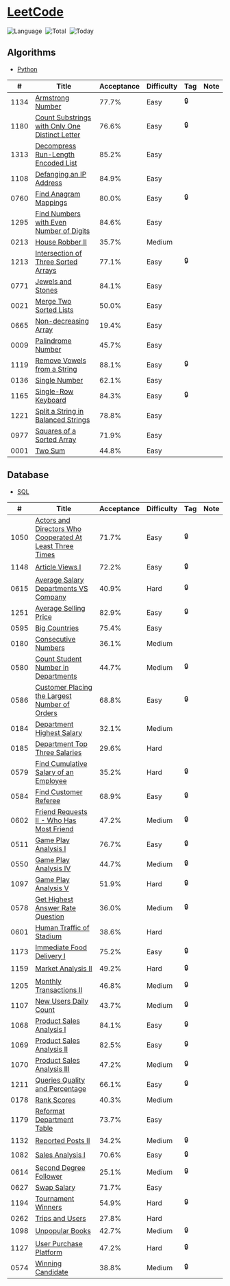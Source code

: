 # [LeetCode](https://leetcode.com/problemset/)

![Language](https://img.shields.io/badge/Language-Python3.7%20%2F%20Redshift-orange.svg)&nbsp;
![Total](https://visitor-count-badge.herokuapp.com/total.svg?repo_id=ydong188/LeetCode)&nbsp;
![Today](https://visitor-count-badge.herokuapp.com/today.svg?repo_id=ydong188/LeetCode)&nbsp;

## Algorithms


* [Python](https://github.com/ydong188/LeetCode/tree/master/Algorithms)



|  #  | Title          |Acceptance| Difficulty    | Tag          | Note| 
|-----|----------------|----------| ------------- |--------------|-----|
1134	|	[Armstrong Number](./Algorithms/1134.%20Armstrong%20Number.py)	|	77.7%	|	Easy	| 🔒 |		|||
1180	|	[Count Substrings with Only One Distinct Letter](./Algorithms/1180.%20Count%20Substrings%20with%20Only%20One%20Distinct%20Letter.py)	|	76.6%	|	Easy	| 🔒 |		|||
1313	|	[Decompress Run-Length Encoded List](./Algorithms/1313.%20Decompress%20Run-Length%20Encoded%20List.py)	|	85.2%	|	Easy	|		|		|||
1108	|	[Defanging an IP Address](./Algorithms/1108.%20Defanging%20an%20IP%20Address.py)	|	84.9%	|	Easy	|		|		|||
0760	|	[Find Anagram Mappings](./Algorithms/760.%20Find%20Anagram%20Mappings.py)	|	80.0%	|	Easy	| 🔒 |		|||
1295	|	[Find Numbers with Even Number of Digits](./Algorithms/1295.%20Find%20Numbers%20with%20Even%20Number%20of%20Digits.py)	|	84.6%	|	Easy	|		|		|||
0213	|	[House Robber II](./Algorithms/213.%20House%20Robber%20II.py)	|	35.7%	|	Medium	|		|		|||
1213	|	[Intersection of Three Sorted Arrays](./Algorithms/1213.%20Intersection%20of%20Three%20Sorted%20Arrays.py)	|	77.1%	|	Easy	| 🔒 |		|||
0771	|	[Jewels and Stones](./Algorithms/771.%20Jewels%20and%20Stones.py)	|	84.1%	|	Easy	|		|		|||
0021	|	[Merge Two Sorted Lists](./Algorithms/21.%20Merge%20Two%20Sorted%20Lists.py)	|	50.0%	|	Easy	|		|		|||
0665	|	[Non-decreasing Array](./Algorithms/665.%20Non-decreasing%20Array.py)	|	19.4%	|	Easy	|		|		|||
0009	|	[Palindrome Number](./Algorithms/9.%20Palindrome%20Number.py)	|	45.7%	|	Easy	|		|		|||
1119	|	[Remove Vowels from a String](./Algorithms/1119.%20Remove%20Vowels%20from%20a%20String.py)	|	88.1%	|	Easy	| 🔒 |		|||
0136	|	[Single Number](./Algorithms/136.%20Single%20Number.py)	|	62.1%	|	Easy	|		|		|||
1165	|	[Single-Row Keyboard](./Algorithms/1165.%20Single-Row%20Keyboard.py)	|	84.3%	|	Easy	| 🔒 |		|||
1221	|	[Split a String in Balanced Strings](./Algorithms/1221.%20Split%20a%20String%20in%20Balanced%20Strings.py)	|	78.8%	|	Easy	|		|		|||
0977	|	[Squares of a Sorted Array](./Algorithms/977.%20Squares%20of%20a%20Sorted%20Array.py)	|	71.9%	|	Easy	|		|		|||
0001	|	[Two Sum](./Algorithms/1.%20Two%20Sum.py)	|	44.8%	|	Easy	|		|		|||




## Database


* [SQL](https://github.com/ydong188/LeetCode/tree/master/Database)



|  #  | Title          |Acceptance| Difficulty    | Tag          | Note| 
|-----|----------------|----------| ------------- |--------------|-----|
1050	|	[Actors and Directors Who Cooperated At Least Three Times](./Database/1050.%20Actors%20and%20Directors%20Who%20Cooperated%20At%20Least%20Three%20Times.sql)	|	71.7%	|	Easy	| 🔒 |		|||
1148	|	[Article Views I](./Database/1148.%20Article%20Views%20I.sql)	|	72.2%	|	Easy	| 🔒 |		|||
0615	|	[Average Salary Departments VS Company](./Database/615.%20Average%20Salary%20Departments%20VS%20Company.sql)	|	40.9%	|	Hard	| 🔒 |		|||
1251	|	[Average Selling Price](./Database/1251.%20Average%20Selling%20Price.sql)	|	82.9%	|	Easy	| 🔒 |		|||
0595	|	[Big Countries](./Database/595.%20Big%20Countries.sql)	|	75.4%	|	Easy	|		|		|||
0180	|	[Consecutive Numbers](./Database/180.%20Consecutive%20Numbers.sql)	|	36.1%	|	Medium	|		|		|||
0580	|	[Count Student Number in Departments](./Database/580.%20Count%20Student%20Number%20in%20Departments.sql)	|	44.7%	|	Medium	| 🔒 |		|||
0586	|	[Customer Placing the Largest Number of Orders](./Database/586.%20Customer%20Placing%20the%20Largest%20Number%20of%20Orders.sql)	|	68.8%	|	Easy	| 🔒 |		|||
0184	|	[Department Highest Salary](./Database/184.%20Department%20Highest%20Salary.sql)	|	32.1%	|	Medium	|		|		|||
0185	|	[Department Top Three Salaries](./Database/185.%20Department%20Top%20Three%20Salaries.sql)	|	29.6%	|	Hard	|		|		|||
0579	|	[Find Cumulative Salary of an Employee](./Database/579.%20Find%20Cumulative%20Salary%20of%20an%20Employee.sql)	|	35.2%	|	Hard	| 🔒 |		|||
0584	|	[Find Customer Referee](./Database/584.%20Find%20Customer%20Referee.sql)	|	68.9%	|	Easy	| 🔒 |		|||
0602	|	[Friend Requests II - Who Has Most Friend](./Database/602.%20Friend%20Requests%20II%20-%20Who%20Has%20Most%20Friend.sql)|	47.2%	|	Medium	| 🔒 |		|||
0511	|	[Game Play Analysis I](./Database/511.%20Game%20Play%20Analysis%20I.sql)	|	76.7%	|	Easy	| 🔒 |		|||
0550	|	[Game Play Analysis IV](./Database/550.%20Game%20Play%20Analysis%20IV.sql)	|	44.7%	|	Medium	| 🔒 |		|||
1097	|	[Game Play Analysis V](./Database/1097.%20Game%20Play%20Analysis%20V.sql)	|	51.9%	|	Hard	| 🔒 |		|||
0578	|	[Get Highest Answer Rate Question](./Database/578.%20Get%20Highest%20Answer%20Rate%20Question.sql)	|	36.0%	|	Medium	| 🔒 |		|||
0601	|	[Human Traffic of Stadium](./Database/601.%20Human%20Traffic%20of%20Stadium.sql)	|	38.6%	|	Hard	|		|		|||
1173	|	[Immediate Food Delivery I](./Database/1173.%20Immediate%20Food%20Delivery%20I.sql)	|	75.2%	|	Easy	| 🔒 |		|||
1159	|	[Market Analysis II](./Database/1159.%20Market%20Analysis%20II.sql)	|	49.2%	|	Hard	| 🔒 |		|||
1205	|	[Monthly Transactions II](./Database/1205.%20Monthly%20Transactions%20II.sql)	|	46.8%	|	Medium	| 🔒 |		|||
1107	|	[New Users Daily Count](./Database/1107.%20New%20Users%20Daily%20Count.sql)	|	43.7%	|	Medium	| 🔒 |		|||
1068	|	[Product Sales Analysis I](./Database/1068.%20Product%20Sales%20Analysis%20I.sql)	|	84.1%	|	Easy	| 🔒 |		|||
1069	|	[Product Sales Analysis II](./Database/1069.%20Product%20Sales%20Analysis%20II.sql)	|	82.5%	|	Easy	| 🔒 |		|||
1070	|	[Product Sales Analysis III](./Database/1070.%20Product%20Sales%20Analysis%20III.sql)	|	47.2%	|	Medium	| 🔒 |		|||
1211	|	[Queries Quality and Percentage](./Database/1211.%20Queries%20Quality%20and%20Percentage.sql)	|	66.1%	|	Easy	| 🔒 |		|||
0178	|	[Rank Scores](./Database/178.%20Rank%20Scores.sql)	|	40.3%	|	Medium	|		|		|||
1179	|	[Reformat Department Table](./Database/1179.%20Reformat%20Department%20Table.sql)	|	73.7%	|	Easy	|		|		|||
1132	|	[Reported Posts II](./Database/1132.%20Reported%20Posts%20II.sql)	|	34.2%	|	Medium	| 🔒 |		|||
1082	|	[Sales Analysis I](./Database/1082.%20Sales%20Analysis%20I.sql)	|	70.6%	|	Easy	| 🔒 |		|||
0614	|	[Second Degree Follower](./Database/614.%20Second%20Degree%20Follower.sql)	|	25.1%	|	Medium	| 🔒 |		|||
0627	|	[Swap Salary](./Database/627.%20Swap%20Salary.sql)	|	71.7%	|	Easy	|		|		|||
1194	|	[Tournament Winners](./Database/1194.%20Tournament%20Winners.sql)	|	54.9%	|	Hard	| 🔒 |		|||
0262	|	[Trips and Users](./Database/262.%20Trips%20and%20Users.sql)	|	27.8%	|	Hard	|		|		|||
1098	|	[Unpopular Books](./Database/1098.%20Unpopular%20Books.sql)	|	42.7%	|	Medium	| 🔒 |		|||
1127	|	[User Purchase Platform](./Database/1127.%20User%20Purchase%20Platform.sql)	|	47.2%	|	Hard	| 🔒 |		|||
0574	|	[Winning Candidate ](./Database/574.%20Winning%20Candidate.sql)	|	38.8%	|	Medium	| 🔒 |		|||

